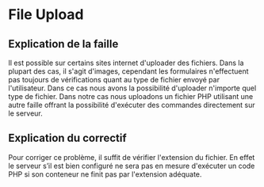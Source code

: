 # File Upload
## Explication de la faille
Il est possible sur certains sites internet d'uploader des fichiers. Dans la plupart des cas, il s'agit d'images, cependant les formulaires n'effectuent pas toujours de vérifications quant au type de fichier envoyé par l'utilisateur. Dans ce cas nous avons la possibilité d'uploader n'importe quel type de fichier.
Dans notre cas nous uploadons un fichier PHP utilisant une autre faille offrant la possibilité d'exécuter des commandes directement sur le serveur.
## Explication du correctif
Pour corriger ce problème, il suffit de vérifier l'extension du fichier. En effet le serveur s’il est bien configuré ne sera pas en mesure d'exécuter un code PHP si son conteneur ne finit pas par l'extension adéquate.
